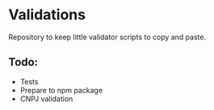 # Validations

Repository to keep little validator scripts to copy and paste.

## Todo:
- Tests
- Prepare to npm package
- CNPJ validation

